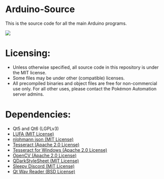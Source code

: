 # Arduino-Source

This is the source code for all the main Arduino programs.

[<img src="https://canary.discordapp.com/api/guilds/695809740428673034/widget.png?style=banner2">](https://discord.gg/cQ4gWxN)


# Licensing:
- Unless otherwise specified, all source code in this repository is under the MIT license.
- Some files may be under other (compatible) licenses.
- All precompiled binaries and object files are free for non-commercial use only. For all other uses, please contact the Pokémon Automation server admins.

# Dependencies:
- Qt5 and Qt6 (LGPLv3)
- [LUFA (MIT License)](https://github.com/abcminiuser/lufa)
- [nlohmann json (MIT License)](https://github.com/nlohmann/json)
- [Tesseract (Apache 2.0 License)](https://github.com/tesseract-ocr/tesseract)
- [Tesseract for Windows (Apache 2.0 License)](https://github.com/peirick/Tesseract-OCR_for_Windows)
- [OpenCV (Apache 2.0 License)](https://github.com/opencv/opencv)
- [QDarkStyleSheet (MIT License)](https://github.com/ColinDuquesnoy/QDarkStyleSheet)
- [Sleepy Discord (MIT License)](https://github.com/yourWaifu/sleepy-discord)
- [Qt Wav Reader (BSD License)](https://code.qt.io/cgit/qt/qtmultimedia.git/tree/examples/multimedia/spectrum/app/wavfile.cpp?h=5.15)
